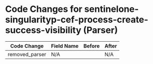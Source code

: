 # Code Changes for sentinelone-singularityp-cef-process-create-success-visibility (Parser)

| Code Change | Field Name | Before | After |
|-------------|------------|--------|-------|
| removed_parser | N/A |  | N/A |